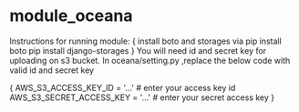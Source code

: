 # module_oceana

Instructions for running module:
{
install boto and storages via
pip install boto
pip install django-storages
}
You will need id and secret key for uploading on s3 bucket.
In oceana/setting.py ,replace the below code with valid id and secret key

{
AWS_S3_ACCESS_KEY_ID = '...'     # enter your access key id
AWS_S3_SECRET_ACCESS_KEY = '...' # enter your secret access key
}

